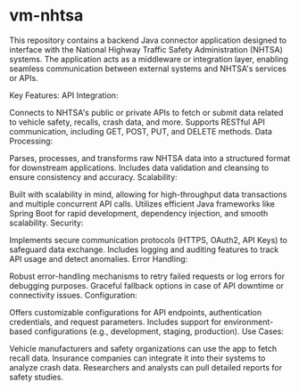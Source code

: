 # vm-nhtsa
This repository contains a backend Java connector application designed to interface with the National Highway Traffic Safety Administration (NHTSA) systems. The application acts as a middleware or integration layer, enabling seamless communication between external systems and NHTSA's services or APIs.

Key Features:
API Integration:

Connects to NHTSA's public or private APIs to fetch or submit data related to vehicle safety, recalls, crash data, and more.
Supports RESTful API communication, including GET, POST, PUT, and DELETE methods.
Data Processing:

Parses, processes, and transforms raw NHTSA data into a structured format for downstream applications.
Includes data validation and cleansing to ensure consistency and accuracy.
Scalability:

Built with scalability in mind, allowing for high-throughput data transactions and multiple concurrent API calls.
Utilizes efficient Java frameworks like Spring Boot for rapid development, dependency injection, and smooth scalability.
Security:

Implements secure communication protocols (HTTPS, OAuth2, API Keys) to safeguard data exchange.
Includes logging and auditing features to track API usage and detect anomalies.
Error Handling:

Robust error-handling mechanisms to retry failed requests or log errors for debugging purposes.
Graceful fallback options in case of API downtime or connectivity issues.
Configuration:

Offers customizable configurations for API endpoints, authentication credentials, and request parameters.
Includes support for environment-based configurations (e.g., development, staging, production).
Use Cases:

Vehicle manufacturers and safety organizations can use the app to fetch recall data.
Insurance companies can integrate it into their systems to analyze crash data.
Researchers and analysts can pull detailed reports for safety studies.
